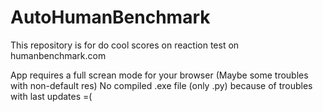 # AutoHumanBenchmark
This repository is for do cool scores on reaction test on humanbenchmark.com

App requires a full screan mode for your browser (Maybe some troubles with non-default res)
No compiled .exe file (only .py) because of troubles with last updates =(
